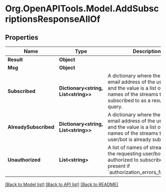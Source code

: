 # Org.OpenAPITools.Model.AddSubscriptionsResponseAllOf

## Properties

Name | Type | Description | Notes
------------ | ------------- | ------------- | -------------
**Result** | **Object** |  | [optional] 
**Msg** | **Object** |  | [optional] 
**Subscribed** | **Dictionary&lt;string, List&lt;string&gt;&gt;** | A dictionary where the key is the email address of the user/bot and the value is a list of the names of the streams that were subscribed to as a result of the query.  | [optional] 
**AlreadySubscribed** | **Dictionary&lt;string, List&lt;string&gt;&gt;** | A dictionary where the key is the email address of the user/bot and the value is a list of the names of the streams that the user/bot is already subscribed to.  | [optional] 
**Unauthorized** | **List&lt;string&gt;** | A list of names of streams that the requesting user/bot was not authorized to subscribe to.  Only present if &#x60;authorization_errors_fatal&#x3D;false&#x60;.  | [optional] 

[[Back to Model list]](../README.md#documentation-for-models) [[Back to API list]](../README.md#documentation-for-api-endpoints) [[Back to README]](../README.md)

